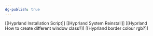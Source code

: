 ```yaml
---
dg-publish: true
---
```

[[Hyprland Installation Script]]
[[Hyprland System Reinstall]]
[[Hyprland How to create different window class?]]
[[Hyprland border colour rgb?]]